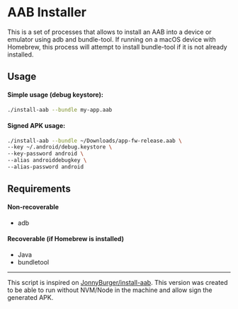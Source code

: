 # AAB Installer

This is a set of processes that allows to install an AAB into a device or emulator using adb and bundle-tool. If running on a macOS device with Homebrew, this process will attempt to install bundle-tool if it is not already installed.

## Usage

#### Simple usage (debug keystore):

```sh
./install-aab --bundle my-app.aab
```

#### Signed APK usage:

```sh
./install-aab --bundle ~/Downloads/app-fw-release.aab \
--key ~/.android/debug.keystore \
--key-password android \
--alias androiddebugkey \
--alias-password android
```

## Requirements

#### Non-recoverable

- adb

#### Recoverable (if Homebrew is installed)

- Java
- bundletool

----

This script is inspired on [JonnyBurger/install-aab](https://github.com/JonnyBurger/install-aab). This version was created to be able to run without NVM/Node in the machine and allow sign the generated APK.